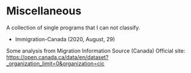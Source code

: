 # Miscellaneous
A collection of single programs that I can not classify.


* Immigration-Canada (2020, August, 29)


Some analysis from Migration Information Source (Canada)
Official site: https://open.canada.ca/data/en/dataset?_organization_limit=0&organization=cic
